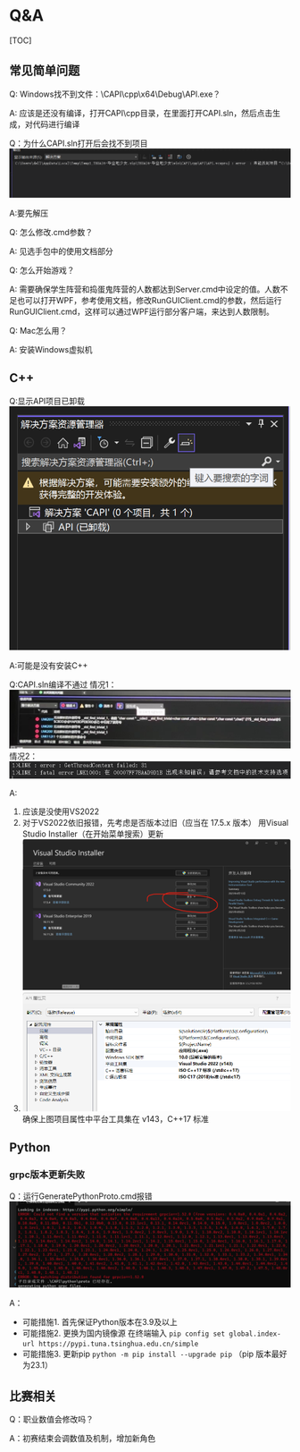# Q&A
[TOC]

## 常见简单问题

Q: Windows找不到文件：\CAPI\cpp\x64\Debug\APl.exe？

A: 
应该是还没有编译，打开CAPI\cpp目录，在里面打开CAPI.sln，然后点击生成，对代码进行编译

Q：为什么CAPI.sln打开后会找不到项目
![zip](.\resource\zip.png)

A:要先解压

Q: 怎么修改.cmd参数？

A:
见选手包中的使用文档部分


Q: 怎么开始游戏？

A: 
需要确保学生阵营和捣蛋鬼阵营的人数都达到Server.cmd中设定的值。人数不足也可以打开WPF，参考使用文档，修改RunGUIClient.cmd的参数，然后运行RunGUIClient.cmd，这样可以通过WPF运行部分客户端，来达到人数限制。


Q: Mac怎么用？

A:
安装Windows虚拟机

## C++ 

Q:显示API项目已卸载
![Nocplus](.\resource\Nocplus.png)

A:可能是没有安装C++

Q:CAPI.sln编译不通过
情况1：
![std_find_trivial](.\resource\std_find_trivial.jpg)
情况2：
![LNK1000](.\resource\LNK1000.png)

A:
1. 应该是没使用VS2022
2. 对于VS2022依旧报错，先考虑是否版本过旧（应当在 17.5.x 版本）
   用Visual Studio Installer（在开始菜单搜索）更新
   ![VsUpdate](.\resource\VsUpdate.png)
3. 
   ![项目属性](.\resource\项目属性.png)
   确保上图项目属性中平台工具集在 v143，C++17 标准

## Python 

### grpc版本更新失败

Q：运行GeneratePythonProto.cmd报错
![grpcUpdate](.\resource\Q&A_grpc.png)

A：
- 可能措施1.
首先保证Python版本在3.9及以上
- 可能措施2. 更换为国内镜像源
在终端输入 
        `pip config set global.index-url https://pypi.tuna.tsinghua.edu.cn/simple`
- 可能措施3. 更新pip
`python -m pip install --upgrade pip` （pip 版本最好为23.1）

## 比赛相关
Q：职业数值会修改吗？

A：初赛结束会调数值及机制，增加新角色